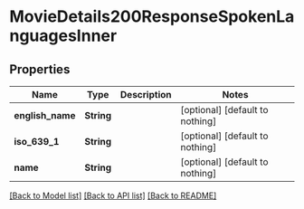 # MovieDetails200ResponseSpokenLanguagesInner


## Properties
Name | Type | Description | Notes
------------ | ------------- | ------------- | -------------
**english_name** | **String** |  | [optional] [default to nothing]
**iso_639_1** | **String** |  | [optional] [default to nothing]
**name** | **String** |  | [optional] [default to nothing]


[[Back to Model list]](../README.md#models) [[Back to API list]](../README.md#api-endpoints) [[Back to README]](../README.md)


